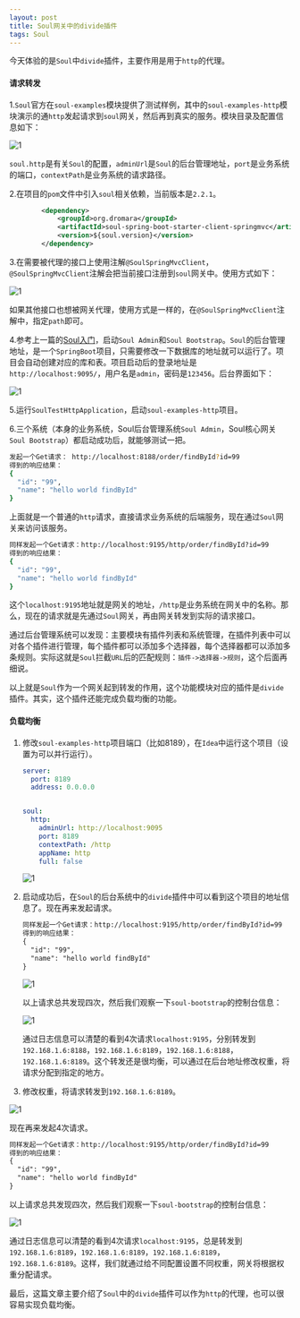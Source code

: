 ```yaml
---
layout: post
title: Soul网关中的divide插件
tags: Soul
---
```


 今天体验的是`Soul`中`divide`插件，主要作用是用于`http`的代理。

#### 请求转发

1.`Soul`官方在`soul-examples`模块提供了测试样例，其中的`soul-examples-http`模块演示的通`http`发起请求到`soul`网关，然后再到真实的服务。模块目录及配置信息如下：

![1](https://midnight2104.github.io/img/2021-1-15/1.png)

​	`soul.http`是有关`Soul`的配置，`adminUrl`是`Soul`的后台管理地址，`port`是业务系统的端口，`contextPath`是业务系统的请求路径。

2.在项目的`pom`文件中引入`soul`相关依赖，当前版本是`2.2.1`。

```xml
        <dependency>
            <groupId>org.dromara</groupId>
            <artifactId>soul-spring-boot-starter-client-springmvc</artifactId>
            <version>${soul.version}</version>
        </dependency>
```

3.在需要被代理的接口上使用注解`@SoulSpringMvcClient`，`@SoulSpringMvcClient`注解会把当前接口注册到`soul`网关中。使用方式如下：

![1](https://midnight2104.github.io/img/2021-1-15/2.png)

如果其他接口也想被网关代理，使用方式是一样的，在`@SoulSpringMvcClient`注解中，指定`path`即可。

4.参考上一篇的[Soul入门](https://midnight2104.github.io/2021/01/14/Soul%E5%85%A5%E9%97%A8/)，启动`Soul Admin`和`Soul Bootstrap`。`Soul`的后台管理地址，是一个`SpringBoot`项目，只需要修改一下数据库的地址就可以运行了。项目会自动创建对应的库和表。项目启动后的登录地址是`http://localhost:9095/`，用户名是`admin`，密码是`123456`。后台界面如下：

![1](https://midnight2104.github.io/img/2021-1-15/3.png)

5.运行`SoulTestHttpApplication`，启动`soul-examples-http`项目。

6.三个系统（本身的业务系统，Soul后台管理系统`Soul Admin`，Soul核心网关`Soul Bootstrap`）都启动成功后，就能够测试一把。

```sh
发起一个Get请求： http://localhost:8188/order/findById?id=99 
得到的响应结果：
{
  "id": "99",
  "name": "hello world findById"
}
```

上面就是一个普通的`http`请求，直接请求业务系统的后端服务，现在通过`Soul`网关来访问该服务。

```sh
同样发起一个Get请求：http://localhost:9195/http/order/findById?id=99
得到的响应结果：
{
  "id": "99",
  "name": "hello world findById"
}
```

这个`localhost:9195`地址就是网关的地址，`/http`是业务系统在网关中的名称。那么，现在的请求就是先通过`Soul`网关，再由网关转发到实际的请求接口。

通过后台管理系统可以发现：主要模块有插件列表和系统管理，在插件列表中可以对各个插件进行管理，每个插件都可以添加多个选择器，每个选择器都可以添加多条规则。实际这就是`Soul`拦截`URL`后的匹配规则：`插件->选择器->规则`，这个后面再细说。

以上就是`Soul`作为一个网关起到转发的作用，这个功能模块对应的插件是`divide`插件。其实，这个插件还能完成负载均衡的功能。

#### 负载均衡

1. 修改`soul-examples-http`项目端口（比如8189），在`Idea`中运行这个项目（设置为可以并行运行）。

   ```yml
   server:
     port: 8189
     address: 0.0.0.0
   
   
   soul:
     http:
       adminUrl: http://localhost:9095
       port: 8189
       contextPath: /http
       appName: http
       full: false
   ```

   ![1](https://midnight2104.github.io/img/2021-1-15/4.png)

2. 启动成功后，在`Soul`的后台系统中的`divide`插件中可以看到这个项目的地址信息了。现在再来发起请求。

   ```xml
   同样发起一个Get请求：http://localhost:9195/http/order/findById?id=99
   得到的响应结果：
   {
     "id": "99",
     "name": "hello world findById"
   }
   ```

   ![1](https://midnight2104.github.io/img/2021-1-15/5.png)

   以上请求总共发现四次，然后我们观察一下`soul-bootstrap`的控制台信息：

   ![1](https://midnight2104.github.io/img/2021-1-15/6.png)

   通过日志信息可以清楚的看到4次请求`localhost:9195`，分别转发到`192.168.1.6:8188`，`192.168.1.6:8189`，`192.168.1.6:8188`，`192.168.1.6:8189`。这个转发还是很均衡，可以通过在后台地址修改权重，将请求分配到指定的地方。

3. 修改权重，将请求转发到`192.168.1.6:8189`。

![1](https://midnight2104.github.io/img/2021-1-15/7.png)

现在再来发起4次请求。

```xml
同样发起一个Get请求：http://localhost:9195/http/order/findById?id=99
得到的响应结果：
{
  "id": "99",
  "name": "hello world findById"
}
```

以上请求总共发现四次，然后我们观察一下`soul-bootstrap`的控制台信息：

![1](https://midnight2104.github.io/img/2021-1-15/8.png)

通过日志信息可以清楚的看到4次请求`localhost:9195`，总是转发到`192.168.1.6:8189`，`192.168.1.6:8189`，`192.168.1.6:8189`，`192.168.1.6:8189`。这样，我们就通过给不同配置设置不同权重，网关将根据权重分配请求。

最后，这篇文章主要介绍了`Soul`中的`divide`插件可以作为`http`的代理，也可以很容易实现负载均衡。





